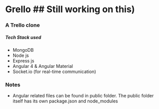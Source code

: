# Grello ## Still working on this)

### A Trello clone

##### Tech Stack used

* MongoDB
* Node js
* Express js
* Angular 4 & Angular Material
* Socket.io (for real-time communication)


### Notes

* Angular related files can be found in public folder. The public folder itself has its own package.json and node_modules